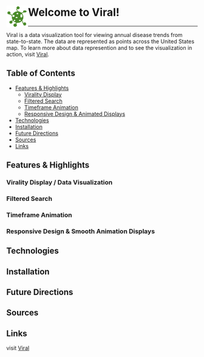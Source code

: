 # <img src="https://github.com/mmdurnin/Viral_JS/blob/master/app/assets/images/icon.png" height="57" align="left" > Welcome to Viral!
-------------

Viral is a data visualization tool for viewing annual disease trends from state-to-state. The data are represented as points across the United States map. To learn more about data represention and to see the visualization in action, visit [Viral](http://viral-map.herokuapp.com/#/).

## Table of Contents
* [Features & Highlights](#Features-&-Highlights)
  * [Virality Display](#visualization)
  * [Filtered Search](#search)
  * [Timeframe Animation](#timeframe)
  * [Responsive Design & Animated Displays](#design)
* [Technologies](#Technologies)
* [Installation](#Installation)
* [Future Directions](#future)
* [Sources](#Sources)
* [Links](#Links)

## <a id="Features-&-Highlights"></a>Features & Highlights ##
### <a id="visualization"></a>Virality Display / Data Visualization ###
### <a id="search"></a>Filtered Search ###
### <a id="timeframe"></a>Timeframe Animation ###
### <a id="design"></a>Responsive Design & Smooth Animation Displays ###

## <a id="Technologies"></a>Technologies ##
## <a id="Installation"></a>Installation ##
## <a id="future"></a>Future Directions ##
## <a id="Sources"></a>Sources ##

## <a id="Links"></a>Links ##
visit [Viral](http://viral-map.herokuapp.com/#/)
